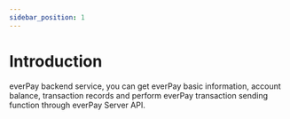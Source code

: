 ```yaml
---
sidebar_position: 1
---
```


# Introduction

everPay backend service, you can get everPay basic information, account balance, transaction records and perform everPay transaction sending function through everPay Server API.